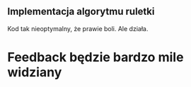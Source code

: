 ## Implementacja algorytmu ruletki
Kod tak nieoptymalny, że prawie boli. Ale działa. 
# Feedback będzie bardzo mile widziany

